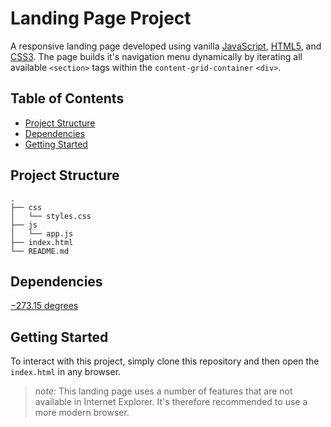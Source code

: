 # Landing Page Project

A responsive landing page developed using vanilla [JavaScript](https://en.wikipedia.org/wiki/JavaScript), [HTML5](https://en.wikipedia.org/wiki/HTML5), and [CSS3](https://en.wikipedia.org/wiki/CSS). The page builds it's navigation menu dynamically by iterating all available `<section>` tags within the `content-grid-container` `<div>`.

## Table of Contents

- [Project Structure](#project-structure)
- [Dependencies](#dependencies)
- [Getting Started](#getting-started)

## Project Structure

```
.
├── css
│   └── styles.css
├── js
│   └── app.js
├── index.html
└── README.md
```

## Dependencies

[−273.15 degrees](https://en.wikipedia.org/wiki/Absolute_zero)

## Getting Started

To interact with this project, simply clone this repository and then open the `index.html` in any browser.

> _note:_ This landing page uses a number of features that are not available in Internet Explorer. It's therefore recommended to use a more modern browser.
